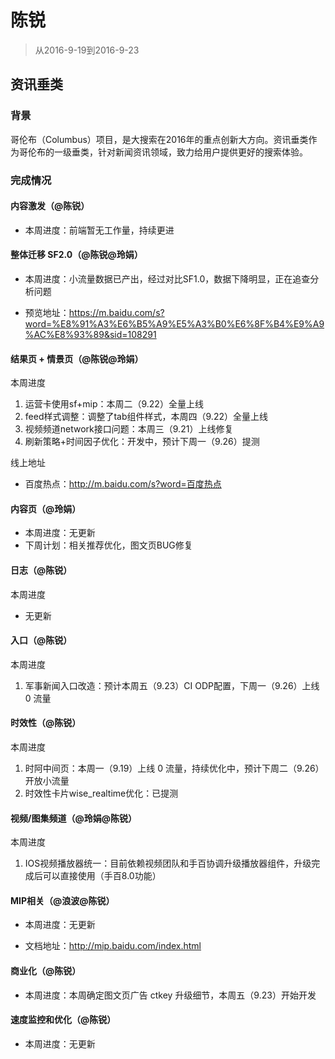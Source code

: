 
# 陈锐

> 从2016-9-19到2016-9-23

## 资讯垂类

### 背景

哥伦布（Columbus）项目，是大搜索在2016年的重点创新大方向。资讯垂类作为哥伦布的一级垂类，针对新闻资讯领域，致力给用户提供更好的搜索体验。

### 完成情况

#### 内容激发（@陈锐）

- 本周进度：前端暂无工作量，持续更进

#### 整体迁移 SF2.0（@陈锐@玲娟）

- 本周进度：小流量数据已产出，经过对比SF1.0，数据下降明显，正在追查分析问题

- 预览地址：https://m.baidu.com/s?word=%E8%91%A3%E6%B5%A9%E5%A3%B0%E6%8F%B4%E9%A9%AC%E8%93%89&sid=108291


#### 结果页 + 情景页（@陈锐@玲娟）
本周进度

1. 运营卡使用sf+mip：本周二（9.22）全量上线
2. feed样式调整：调整了tab组件样式，本周四（9.22）全量上线
3. 视频频道network接口问题：本周三（9.21）上线修复
4. 刷新策略+时间因子优化：开发中，预计下周一（9.26）提测

线上地址

- 百度热点：http://m.baidu.com/s?word=百度热点

#### 内容页（@玲娟）

- 本周进度：无更新
- 下周计划：相关推荐优化，图文页BUG修复

#### 日志（@陈锐）
本周进度

- 无更新

#### 入口（@陈锐）
本周进度

1. 军事新闻入口改造：预计本周五（9.23）CI ODP配置，下周一（9.26）上线 0 流量


#### 时效性（@陈锐）
本周进度

1. 时阿中间页：本周一（9.19）上线 0 流量，持续优化中，预计下周二（9.26）开放小流量
2. 时效性卡片wise_realtime优化：已提测


#### 视频/图集频道（@玲娟@陈锐）
本周进度

1. IOS视频播放器统一：目前依赖视频团队和手百协调升级播放器组件，升级完成后可以直接使用（手百8.0功能）


#### MIP相关（@浪波@陈锐）


- 本周进度：无更新

- 文档地址：http://mip.baidu.com/index.html


#### 商业化（@陈锐）


- 本周进度：本周确定图文页广告 ctkey 升级细节，本周五（9.23）开始开发


#### 速度监控和优化（@陈锐）

- 本周进度：无更新
